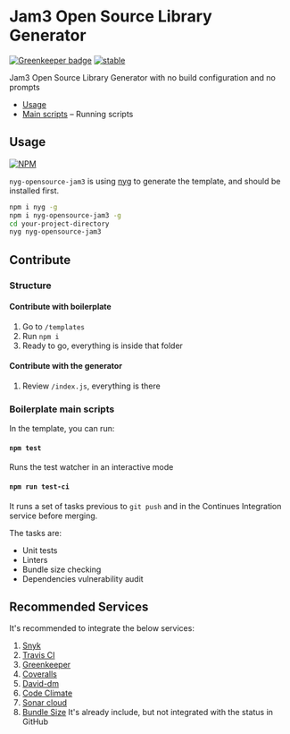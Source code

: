 # Jam3 Open Source Library Generator

[![Greenkeeper badge](https://badges.greenkeeper.io/Jam3/nyg-opensource-jam3.svg)](https://greenkeeper.io/)
[![stable](http://hughsk.github.io/stability-badges/dist/stable.svg)](http://github.com/hughsk/stability-badges)

Jam3 Open Source Library Generator with no build configuration and no prompts

* [Usage](#usage)
* [Main scripts](#main-scripts) – Running scripts

## Usage

[![NPM](https://nodei.co/npm/nyg-opensource-jam3.png)](https://www.npmjs.com/package/nyg-opensource-jam3)

`nyg-opensource-jam3` is using [nyg](https://github.com/Jam3/nyg) to generate the template, and should be installed first.

```bash
npm i nyg -g
npm i nyg-opensource-jam3 -g
cd your-project-directory
nyg nyg-opensource-jam3
```

## Contribute

### Structure

#### Contribute with boilerplate

1.  Go to `/templates`
2.  Run `npm i`
3.  Ready to go, everything is inside that folder

#### Contribute with the generator

1.  Review `/index.js`, everything is there

### Boilerplate main scripts

In the template, you can run:

#### `npm test`

Runs the test watcher in an interactive mode

#### `npm run test-ci`

It runs a set of tasks previous to `git push` and in the Continues Integration service before merging.

The tasks are:
- Unit tests
- Linters
- Bundle size checking
- Dependencies vulnerability audit

## Recommended Services

It's recommended to integrate the below services:
1. [Snyk](https://snyk.io/)
2. [Travis CI](https://travis-ci.org/)
3. [Greenkeeper](https://greenkeeper.io/)
4. [Coveralls](https://coveralls.io/)
5. [David-dm](https://david-dm.org/)
6. [Code Climate](https://codeclimate.com)
7. [Sonar cloud](https://sonarcloud.io/)
8. [Bundle Size](https://github.com/siddharthkp/bundlesize) It's already include, but not integrated with the status in GitHub
